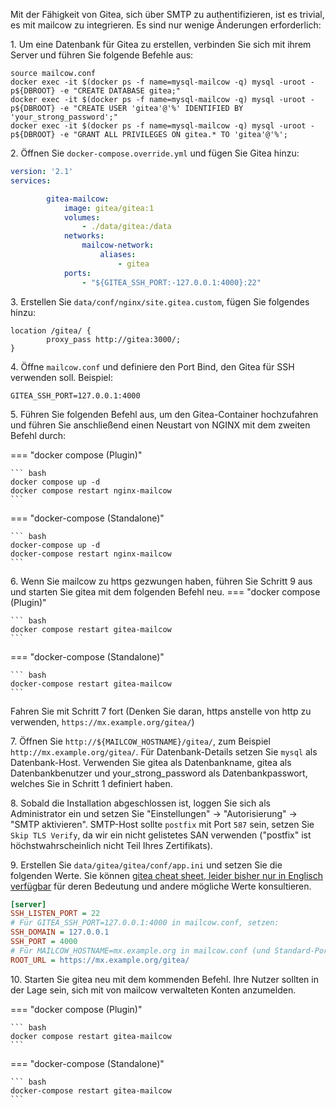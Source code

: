 Mit der Fähigkeit von Gitea, sich über SMTP zu authentifizieren, ist es trivial, es mit mailcow zu integrieren. Es sind nur wenige Änderungen erforderlich:

1\. Um eine Datenbank für Gitea zu erstellen, verbinden Sie sich mit ihrem Server und führen Sie folgende Befehle aus:
```
source mailcow.conf
docker exec -it $(docker ps -f name=mysql-mailcow -q) mysql -uroot -p${DBROOT} -e "CREATE DATABASE gitea;"
docker exec -it $(docker ps -f name=mysql-mailcow -q) mysql -uroot -p${DBROOT} -e "CREATE USER 'gitea'@'%' IDENTIFIED BY 'your_strong_password';"
docker exec -it $(docker ps -f name=mysql-mailcow -q) mysql -uroot -p${DBROOT} -e "GRANT ALL PRIVILEGES ON gitea.* TO 'gitea'@'%';
```

2\. Öffnen Sie `docker-compose.override.yml` und fügen Sie Gitea hinzu:

```yaml
version: '2.1'
services:

		gitea-mailcow:
			image: gitea/gitea:1
			volumes:
				- ./data/gitea:/data
			networks:
				mailcow-network:
					aliases:
						- gitea
			ports:
				- "${GITEA_SSH_PORT:-127.0.0.1:4000}:22"
```

3\. Erstellen Sie `data/conf/nginx/site.gitea.custom`, fügen Sie folgendes hinzu:
```
location /gitea/ {
		proxy_pass http://gitea:3000/;
}
```

4\. Öffne `mailcow.conf` und definiere den Port Bind, den Gitea für SSH verwenden soll. Beispiel:

```
GITEA_SSH_PORT=127.0.0.1:4000
```

5\. Führen Sie folgenden Befehl aus, um den Gitea-Container hochzufahren und führen Sie anschließend einen Neustart von NGINX mit dem zweiten Befehl durch:

=== "docker compose (Plugin)"

    ``` bash
    docker compose up -d
	docker compose restart nginx-mailcow
    ```

=== "docker-compose (Standalone)"

    ``` bash
    docker-compose up -d
	docker-compose restart nginx-mailcow
    ```

6\. Wenn Sie mailcow zu https gezwungen haben, führen Sie Schritt 9 aus und starten Sie gitea mit dem folgenden Befehl neu. 
=== "docker compose (Plugin)"

    ``` bash
    docker compose restart gitea-mailcow
    ```

=== "docker-compose (Standalone)"

    ``` bash
    docker-compose restart gitea-mailcow
    ```

Fahren Sie mit Schritt 7 fort (Denken Sie daran, https anstelle von http zu verwenden, `https://mx.example.org/gitea/`)

7\. Öffnen Sie `http://${MAILCOW_HOSTNAME}/gitea/`, zum Beispiel `http://mx.example.org/gitea/`. Für Datenbank-Details setzen Sie `mysql` als Datenbank-Host. Verwenden Sie gitea als Datenbankname, gitea als Datenbankbenutzer und your_strong_password als Datenbankpasswort, welches Sie in Schritt 1 definiert haben.

8\. Sobald die Installation abgeschlossen ist, loggen Sie sich als Administrator ein und setzen Sie "Einstellungen" -> "Autorisierung" -> "SMTP aktivieren". SMTP-Host sollte `postfix` mit Port `587` sein, setzen Sie `Skip TLS Verify`, da wir ein nicht gelistetes SAN verwenden ("postfix" ist höchstwahrscheinlich nicht Teil Ihres Zertifikats).

9\. Erstellen Sie `data/gitea/gitea/conf/app.ini` und setzen Sie die folgenden Werte. Sie können [gitea cheat sheet, leider bisher nur in Englisch verfügbar](https://docs.gitea.io/en-us/config-cheat-sheet/) für deren Bedeutung und andere mögliche Werte konsultieren.

```ini
[server]
SSH_LISTEN_PORT = 22
# Für GITEA_SSH_PORT=127.0.0.1:4000 in mailcow.conf, setzen:
SSH_DOMAIN = 127.0.0.1
SSH_PORT = 4000
# Für MAILCOW_HOSTNAME=mx.example.org in mailcow.conf (und Standard-Ports für HTTPS), setzen:
ROOT_URL = https://mx.example.org/gitea/
```

10\. Starten Sie gitea neu mit dem kommenden Befehl. Ihre Nutzer sollten in der Lage sein, sich mit von mailcow verwalteten Konten anzumelden.

=== "docker compose (Plugin)"

    ``` bash
    docker compose restart gitea-mailcow
    ```

=== "docker-compose (Standalone)"

    ``` bash
    docker-compose restart gitea-mailcow
    ```

